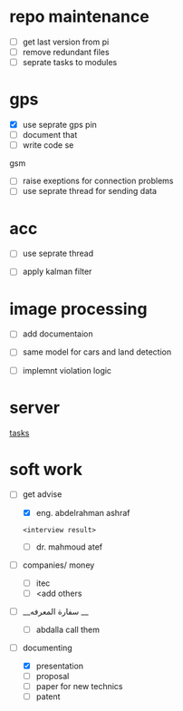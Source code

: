 # repo maintenance
- [ ] get last version from pi
- [ ] remove redundant files 
- [ ] seprate tasks to modules

# gps
- [x] use seprate gps pin 
- [ ] document that 
- [ ] write code se

 gsm
- [ ] raise exeptions for connection problems
- [ ] use seprate thread for sending data

# acc 
- [ ] use seprate thread
- [ ] apply kalman filter


# image processing 
- [ ] add documentaion
- [ ] same model for cars and land detection 
  
- [ ] implemnt violation logic 

# server 
[tasks](https://github.com/abdo1819/server_evilcar/tree/master/tasks.md)


# soft work
- [ ] get advise
  - [x] eng. abdelrahman ashraf
  ```
  <interview result>
  ```
  
  - [ ] dr. mahmoud atef

- [ ] companies/ money 
  - [ ] itec
  - [ ] <add others
  
- [ ] __سفارة المعرفه __
  - [ ] abdalla call them
  
- [ ] documenting 
  - [x] presentation 
    <the presentation link>
  - [ ] proposal
  - [ ] paper for new technics
  - [ ] patent
